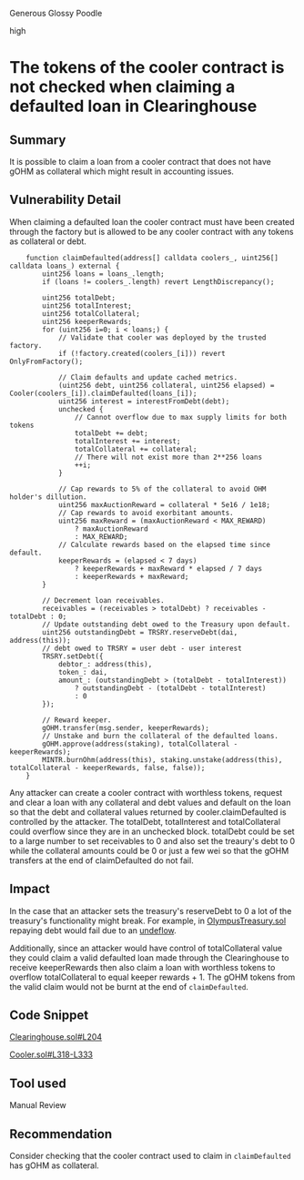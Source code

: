 Generous Glossy Poodle

high

# The tokens of the cooler contract is not checked when claiming a defaulted loan in Clearinghouse
## Summary

It is possible to claim a loan from a cooler contract that does not have gOHM as collateral which might result in accounting issues.

## Vulnerability Detail

When claiming a defaulted loan the cooler contract must have been created through the factory but is allowed to be any cooler contract with any tokens as collateral or debt.

```solidity
    function claimDefaulted(address[] calldata coolers_, uint256[] calldata loans_) external {
        uint256 loans = loans_.length;
        if (loans != coolers_.length) revert LengthDiscrepancy();

        uint256 totalDebt;
        uint256 totalInterest;
        uint256 totalCollateral;
        uint256 keeperRewards;
        for (uint256 i=0; i < loans;) {
            // Validate that cooler was deployed by the trusted factory.
            if (!factory.created(coolers_[i])) revert OnlyFromFactory();
            
            // Claim defaults and update cached metrics.
            (uint256 debt, uint256 collateral, uint256 elapsed) = Cooler(coolers_[i]).claimDefaulted(loans_[i]);
            uint256 interest = interestFromDebt(debt);
            unchecked {
                // Cannot overflow due to max supply limits for both tokens
                totalDebt += debt;
                totalInterest += interest;
                totalCollateral += collateral;
                // There will not exist more than 2**256 loans
                ++i;
            }

            // Cap rewards to 5% of the collateral to avoid OHM holder's dillution.
            uint256 maxAuctionReward = collateral * 5e16 / 1e18;
            // Cap rewards to avoid exorbitant amounts.
            uint256 maxReward = (maxAuctionReward < MAX_REWARD)
                ? maxAuctionReward
                : MAX_REWARD;
            // Calculate rewards based on the elapsed time since default.
            keeperRewards = (elapsed < 7 days)
                ? keeperRewards + maxReward * elapsed / 7 days
                : keeperRewards + maxReward;
        }

        // Decrement loan receivables.
        receivables = (receivables > totalDebt) ? receivables - totalDebt : 0;
        // Update outstanding debt owed to the Treasury upon default.
        uint256 outstandingDebt = TRSRY.reserveDebt(dai, address(this));
        // debt owed to TRSRY = user debt - user interest
        TRSRY.setDebt({
            debtor_: address(this),
            token_: dai,
            amount_: (outstandingDebt > (totalDebt - totalInterest))
                ? outstandingDebt - (totalDebt - totalInterest)
                : 0
        });

        // Reward keeper.
        gOHM.transfer(msg.sender, keeperRewards);
        // Unstake and burn the collateral of the defaulted loans.
        gOHM.approve(address(staking), totalCollateral - keeperRewards);
        MINTR.burnOhm(address(this), staking.unstake(address(this), totalCollateral - keeperRewards, false, false));
    }
```

Any attacker can create a cooler contract with worthless tokens, request and clear a loan with any collateral and debt values and default on the loan so that the debt and collateral values returned by cooler.claimDefaulted is controlled by the attacker. The totalDebt, totalInterest and totalCollateral could overflow since they are in an unchecked block. totalDebt could be set to a large number to set receivables to 0 and also set the treaury's debt to 0 while the collateral amounts could be 0 or just a few wei so that the gOHM transfers at the end of claimDefaulted do not fail.

## Impact

In the case that an attacker sets the treasury's reserveDebt to 0 a lot of the treasury's functionality might break. For example, in [OlympusTreasury.sol](https://github.com/OlympusDAO/olympus-v3/blob/19236eb1c02464df8fb79c7b59b7195d7511b338/src/modules/TRSRY/OlympusTreasury.sol) repaying debt would fail due to an [undeflow](https://github.com/OlympusDAO/olympus-v3/blob/19236eb1c02464df8fb79c7b59b7195d7511b338/src/modules/TRSRY/OlympusTreasury.sol#L142).

Additionally, since an attacker would have control of totalCollateral value they could claim a valid defaulted loan made through the Clearinghouse to receive keeperRewards then also claim a loan with worthless tokens to overflow totalCollateral to equal keeper rewards + 1. The gOHM tokens from the valid claim would not be burnt at the end of `claimDefaulted`.

## Code Snippet

[Clearinghouse.sol#L204](https://github.com/sherlock-audit/2023-08-cooler/blob/main/Cooler/src/Clearinghouse.sol#L204)

[Cooler.sol#L318-L333](https://github.com/sherlock-audit/2023-08-cooler/blob/main/Cooler/src/Cooler.sol#L318-L333)

## Tool used

Manual Review

## Recommendation

Consider checking that the cooler contract used to claim in `claimDefaulted` has gOHM as collateral.